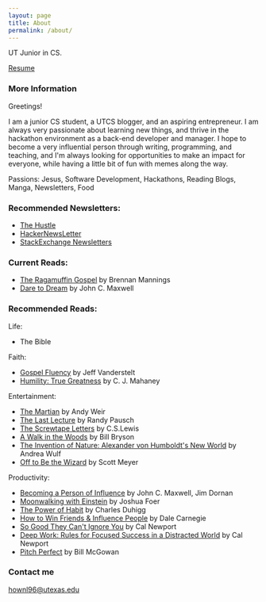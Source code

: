 ```yaml
---
layout: page
title: About
permalink: /about/
---
```


UT Junior in CS.

[Resume](https://resume.creddle.io/resume/1qup0246pjd)

### More Information

Greetings!

I am a junior CS student, a UTCS blogger, and an aspiring entrepreneur. I am always very passionate about learning new things, and thrive in the hackathon environment as a back-end developer and manager. I hope to become a very influential person through writing, programming, and teaching, and I'm always looking for opportunities to make an impact for everyone, while having a little bit of fun with memes along the way.

Passions: Jesus, Software Development, Hackathons, Reading Blogs, Manga, Newsletters, Food


### Recommended Newsletters:

- [The Hustle](http://ambassadors.thehustle.co/?ref=76af0631a4)
- [HackerNewsLetter](www.hackernewsletter.com)
- [StackExchange Newsletters](http://stackexchange.com/newsletters)

### Current Reads:
- [The Ragamuffin Gospel](http://amzn.to/2vQxA14) by Brennan Mannings
- [Dare to Dream](http://amzn.to/2vM0Fwe) by John C. Maxwell

### Recommended Reads:

Life:

- The Bible

Faith:

- [Gospel Fluency](http://amzn.to/2vQWOw4) by Jeff Vanderstelt
- [Humility: True Greatness](http://amzn.to/2waqQNW) by C. J. Mahaney

Entertainment:

- [The Martian](http://amzn.to/2vReKH4) by Andy Weir
- [The Last Lecture](http://amzn.to/2icSi82) by Randy Pausch
- [The Screwtape Letters](http://amzn.to/2vM4p0z) by C.S.Lewis
- [A Walk in the Woods](http://amzn.to/2wZrZFO) by Bill Bryson
- [The Invention of Nature: Alexander von Humboldt's New World](http://amzn.to/2ieeVJs) by Andrea Wulf
- [Off to Be the Wizard](http://amzn.to/2fSrOrT) by Scott Meyer

Productivity:

- [Becoming a Person of Influence](http://amzn.to/2vMEcPD) by John C. Maxwell, Jim Dornan
- [Moonwalking with Einstein](http://amzn.to/2ieXgRV) by Joshua Foer
- [The Power of Habit](http://amzn.to/2vQOtbM) by Charles Duhigg
- [How to Win Friends & Influence People](http://amzn.to/2uQvjFT) by Dale Carnegie
- [So Good They Can't Ignore You](http://amzn.to/2vLqFaP) by Cal Newport
- [Deep Work: Rules for Focused Success in a Distracted World](http://amzn.to/2idVDnt) by Cal Newport
- [Pitch Perfect](http://amzn.to/2vQCGu8) by Bill McGowan


### Contact me

[hownl96@utexas.edu](mailto:hownl96@utexas.edu)
